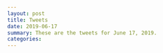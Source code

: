 ```yaml
---
layout: post
title: Tweets
date: 2019-06-17
summary: These are the tweets for June 17, 2019.
categories:
---
```


